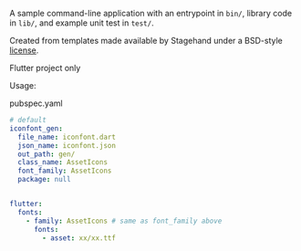 A sample command-line application with an entrypoint in `bin/`, library code
in `lib/`, and example unit test in `test/`.

Created from templates made available by Stagehand under a BSD-style
[license](https://github.com/dart-lang/stagehand/blob/master/LICENSE).

Flutter project only

Usage:

pubspec.yaml
```yaml
# default
iconfont_gen:
  file_name: iconfont.dart
  json_name: iconfont.json
  out_path: gen/
  class_name: AssetIcons
  font_family: AssetIcons
  package: null


flutter: 
  fonts:
    - family: AssetIcons # same as font_family above
      fonts:
        - asset: xx/xx.ttf
```